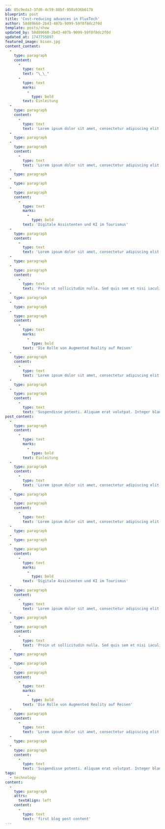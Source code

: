 ```yaml
---
id: 05c9eda3-3fd0-4c59-88bf-958a936b617b
blueprint: post
title: 'Cost-reducing advances in FluxTech'
author: 58d89660-2b43-407b-9099-59f0f8dc2f0d
template: posts/show
updated_by: 58d89660-2b43-407b-9099-59f0f8dc2f0d
updated_at: 1747755097
featured_image: bison.jpg
content_content:
  -
    type: paragraph
    content:
      -
        type: text
        text: "\_\_"
      -
        type: text
        marks:
          -
            type: bold
        text: Einleitung
  -
    type: paragraph
    content:
      -
        type: text
        text: 'Lorem ipsum dolor sit amet, consectetur adipiscing elit. Sed vitae eros vitae justo pretium vehicula. Nullam luctus sapien vel lorem malesuada, in fermentum mauris tincidunt. Phasellus fermentum nisi ut turpis iaculis tincidunt. Curabitur laoreet eu lectus sed vehicula. Aenean finibus finibus neque, ut eleifend magna posuere non. Sed ut perspiciatis unde omnis iste natus error sit voluptatem accusantium doloremque laudantium.'
  -
    type: paragraph
  -
    type: paragraph
    content:
      -
        type: text
        text: 'Lorem ipsum dolor sit amet, consectetur adipiscing elit. Morbi sit amet ante nec ipsum accumsan consequat. Sed dapibus sapien sed facilisis sagittis. Nam id sapien eget turpis fringilla fermentum. Pellentesque habitant morbi tristique senectus et netus et malesuada fames ac turpis egestas. Integer quis erat a diam tincidunt tincidunt.'
  -
    type: paragraph
  -
    type: paragraph
  -
    type: paragraph
    content:
      -
        type: text
        marks:
          -
            type: bold
        text: 'Digitale Assistenten und KI im Tourismus'
  -
    type: paragraph
    content:
      -
        type: text
        text: 'Lorem ipsum dolor sit amet, consectetur adipiscing elit. Vestibulum viverra sem sit amet tortor tincidunt, ut eleifend lorem fringilla. Integer feugiat, justo vitae posuere egestas, turpis lorem tristique ex, vel varius ligula nunc sed neque. In ut fermentum nisi. Mauris imperdiet felis non nunc vulputate, in porta eros facilisis.'
  -
    type: paragraph
  -
    type: paragraph
    content:
      -
        type: text
        text: 'Proin ut sollicitudin nulla. Sed quis sem et nisi iaculis convallis. In at diam at tortor laoreet sollicitudin. Vestibulum vel malesuada turpis. Duis posuere, nulla in ullamcorper mattis, velit velit facilisis felis, vitae fermentum diam magna a ante.'
  -
    type: paragraph
  -
    type: paragraph
  -
    type: paragraph
    content:
      -
        type: text
        marks:
          -
            type: bold
        text: 'Die Rolle von Augmented Reality auf Reisen'
  -
    type: paragraph
    content:
      -
        type: text
        text: 'Lorem ipsum dolor sit amet, consectetur adipiscing elit. Nunc a sapien at velit malesuada dignissim. Curabitur porta eros sed felis sagittis, nec suscipit sapien tempor. Ut tincidunt fermentum nunc, sit amet malesuada augue ullamcorper non. Pellentesque nec ligula vel sapien lacinia imperdiet.'
  -
    type: paragraph
  -
    type: paragraph
    content:
      -
        type: text
        text: 'Suspendisse potenti. Aliquam erat volutpat. Integer blandit, magna non fringilla congue, metus risus laoreet sem, vitae feugiat ipsum lacus at magna. Praesent ac purus nec nulla rhoncus aliq'
post_content:
  -
    type: paragraph
    content:
      -
        type: text
        marks:
          -
            type: bold
        text: Einleitung
  -
    type: paragraph
    content:
      -
        type: text
        text: 'Lorem ipsum dolor sit amet, consectetur adipiscing elit. Sed vitae eros vitae justo pretium vehicula. Nullam luctus sapien vel lorem malesuada, in fermentum mauris tincidunt. Phasellus fermentum nisi ut turpis iaculis tincidunt. Curabitur laoreet eu lectus sed vehicula. Aenean finibus finibus neque, ut eleifend magna posuere non. Sed ut perspiciatis unde omnis iste natus error sit voluptatem accusantium doloremque laudantium.'
  -
    type: paragraph
  -
    type: paragraph
    content:
      -
        type: text
        text: 'Lorem ipsum dolor sit amet, consectetur adipiscing elit. Morbi sit amet ante nec ipsum accumsan consequat. Sed dapibus sapien sed facilisis sagittis. Nam id sapien eget turpis fringilla fermentum. Pellentesque habitant morbi tristique senectus et netus et malesuada fames ac turpis egestas. Integer quis erat a diam tincidunt tincidunt.'
  -
    type: paragraph
  -
    type: paragraph
  -
    type: paragraph
    content:
      -
        type: text
        marks:
          -
            type: bold
        text: 'Digitale Assistenten und KI im Tourismus'
  -
    type: paragraph
    content:
      -
        type: text
        text: 'Lorem ipsum dolor sit amet, consectetur adipiscing elit. Vestibulum viverra sem sit amet tortor tincidunt, ut eleifend lorem fringilla. Integer feugiat, justo vitae posuere egestas, turpis lorem tristique ex, vel varius ligula nunc sed neque. In ut fermentum nisi. Mauris imperdiet felis non nunc vulputate, in porta eros facilisis.'
  -
    type: paragraph
  -
    type: paragraph
    content:
      -
        type: text
        text: 'Proin ut sollicitudin nulla. Sed quis sem et nisi iaculis convallis. In at diam at tortor laoreet sollicitudin. Vestibulum vel malesuada turpis. Duis posuere, nulla in ullamcorper mattis, velit velit facilisis felis, vitae fermentum diam magna a ante.'
  -
    type: paragraph
  -
    type: paragraph
  -
    type: paragraph
    content:
      -
        type: text
        marks:
          -
            type: bold
        text: 'Die Rolle von Augmented Reality auf Reisen'
  -
    type: paragraph
    content:
      -
        type: text
        text: 'Lorem ipsum dolor sit amet, consectetur adipiscing elit. Nunc a sapien at velit malesuada dignissim. Curabitur porta eros sed felis sagittis, nec suscipit sapien tempor. Ut tincidunt fermentum nunc, sit amet malesuada augue ullamcorper non. Pellentesque nec ligula vel sapien lacinia imperdiet.'
  -
    type: paragraph
  -
    type: paragraph
    content:
      -
        type: text
        text: 'Suspendisse potenti. Aliquam erat volutpat. Integer blandit, magna non fringilla congue, metus risus laoreet sem, vitae feugiat ipsum lacus at magna. Praesent ac purus nec nulla rhoncus aliq'
tags:
  - technology
content:
  -
    type: paragraph
    attrs:
      textAlign: left
    content:
      -
        type: text
        text: 'first blog post content'
---
```

